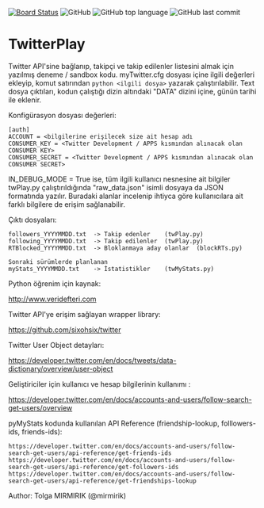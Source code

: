 [![Board Status](https://dev.azure.com/testeryou/10b2e0c2-0062-4680-b034-4362f128ab46/0eb5b43d-0494-46b9-a50e-cb7d9a661067/_apis/work/boardbadge/46c90235-e619-492e-97b0-2ba372d4fce9?columnOptions=1)](https://dev.azure.com/testeryou/10b2e0c2-0062-4680-b034-4362f128ab46/_boards/board/t/0eb5b43d-0494-46b9-a50e-cb7d9a661067/Microsoft.RequirementCategory) ![GitHub](https://img.shields.io/github/license/mirmirik/TwitterPlay.svg)
![GitHub top language](https://img.shields.io/github/languages/top/mirmirik/TwitterPlay.svg) ![GitHub last commit](https://img.shields.io/github/last-commit/mirmirik/TwitterPlay.svg)
# TwitterPlay

Twitter API'sine bağlanıp, takipçi ve takip edilenler listesini almak için yazılmış deneme / sandbox kodu.
myTwitter.cfg dosyası içine ilgili değerleri ekleyip, komut satırından `python <ilgili dosya>` yazarak çalıştırılabilir.
Text dosya çıktıları, kodun çalıştığı dizin altındaki "DATA" dizini içine, günün tarihi ile eklenir.

Konfigürasyon dosyası değerleri:
    
    [auth]
    ACCOUNT = <bilgilerine erişilecek size ait hesap adı
    CONSUMER_KEY = <Twitter Development / APPS kısmından alınacak olan CONSUMER KEY>
    CONSUMER_SECRET = <Twitter Development / APPS kısmından alınacak olan CONSUMER SECRET>

IN_DEBUG_MODE = True ise,
    tüm ilgili kullanıcı nesnesine ait bilgiler twPlay.py çalıştırıldığında "raw_data.json" isimli dosyaya da JSON formatında yazılır. Buradaki alanlar incelenip ihtiyca göre kullanıcılara ait farklı bilgilere de erişim sağlanabilir.

Çıktı dosyaları:

    followers_YYYYMMDD.txt  -> Takip edenler    (twPlay.py)
    following_YYYYMMDD.txt  -> Takip edilenler  (twPlay.py)
    RTBlocked_YYYYMMDD.txt  -> Bloklanmaya aday olanlar  (blockRTs.py)

    Sonraki sürümlerde planlanan
    myStats_YYYYMMDD.txt    -> İstatistikler    (twMyStats.py) 

Python öğrenim için kaynak:

http://www.veridefteri.com

Twitter API'ye erişim sağlayan wrapper library:

https://github.com/sixohsix/twitter

Twitter User Object detayları:

https://developer.twitter.com/en/docs/tweets/data-dictionary/overview/user-object

Geliştiriciler için kullanıcı ve hesap bilgilerinin kullanımı :

https://developer.twitter.com/en/docs/accounts-and-users/follow-search-get-users/overview

pyMyStats kodunda kullanılan API Reference (friendship-lookup, folllowers-ids, friends-ids):

    https://developer.twitter.com/en/docs/accounts-and-users/follow-search-get-users/api-reference/get-friends-ids
    https://developer.twitter.com/en/docs/accounts-and-users/follow-search-get-users/api-reference/get-followers-ids
    https://developer.twitter.com/en/docs/accounts-and-users/follow-search-get-users/api-reference/get-friendships-lookup


Author: Tolga MIRMIRIK (@mirmirik)
